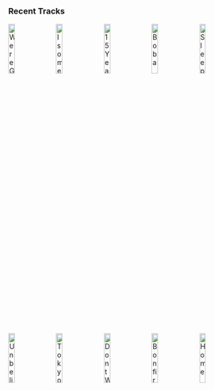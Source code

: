 ### Recent Tracks
[<img src='https://lastfm.freetls.fastly.net/i/u/300x300/392b63c9408c4d25cd53f0dbc987d29d.png' width='16%' height='16%' alt='Were Going to Be Friends'>](https://www.last.fm/music/the%2bwhite%2bstripes/_/we%2527re%2bgoing%2bto%2bbe%2bfriends)&nbsp;&nbsp;&nbsp;&nbsp;[<img src='https://lastfm.freetls.fastly.net/i/u/300x300/f69995fd58c2448dc4df3f2b62a0abb1.png' width='16%' height='16%' alt='Isometric (intro)'>](https://www.last.fm/music/madeon/_/isometric%2b%2528intro%2529)&nbsp;&nbsp;&nbsp;&nbsp;[<img src='https://lastfm.freetls.fastly.net/i/u/300x300/97f43c33e99cb807854f860285345369.png' width='16%' height='16%' alt='15 Years'>](https://www.last.fm/music/vistas/_/15%2byears)&nbsp;&nbsp;&nbsp;&nbsp;[<img src='https://lastfm.freetls.fastly.net/i/u/300x300/b1b27f9974ddb231791757cb12511c44.png' width='16%' height='16%' alt='Boba'>](https://www.last.fm/music/lincoln%2bjesser/_/boba)&nbsp;&nbsp;&nbsp;&nbsp;[<img src='https://lastfm.freetls.fastly.net/i/u/300x300/7d3abd994a0e6b3431f2d6c291fb5ac4.png' width='16%' height='16%' alt='Sleepless Nights (feat. Nightly)'>](https://www.last.fm/music/ayokay/_/sleepless%2bnights%2b%2528feat.%2bnightly%2529)&nbsp;&nbsp;&nbsp;&nbsp;<br>[<img src='https://lastfm.freetls.fastly.net/i/u/300x300/3d9751acd7ec418fb9682ce72b4a174d.png' width='16%' height='16%' alt='Unbelievers'>](https://www.last.fm/music/vampire%2bweekend/_/unbelievers)&nbsp;&nbsp;&nbsp;&nbsp;[<img src='https://lastfm.freetls.fastly.net/i/u/300x300/2601ffad91aca03ae8f4f20eeb617852.png' width='16%' height='16%' alt='Tokyo Nights'>](https://www.last.fm/music/digital%2bfarm%2banimals/_/tokyo%2bnights)&nbsp;&nbsp;&nbsp;&nbsp;[<img src='https://lastfm.freetls.fastly.net/i/u/300x300/dbe75fd73ca085e443e82a38f002e670.png' width='16%' height='16%' alt='Dont Wait Up'>](https://www.last.fm/music/robert%2bdelong/_/don%2527t%2bwait%2bup)&nbsp;&nbsp;&nbsp;&nbsp;[<img src='https://lastfm.freetls.fastly.net/i/u/300x300/85902d84b57e5f27a187034625f581b7.png' width='16%' height='16%' alt='Bonfire'>](https://www.last.fm/music/the%2bhunna/_/bonfire)&nbsp;&nbsp;&nbsp;&nbsp;[<img src='https://lastfm.freetls.fastly.net/i/u/300x300/ec17718328664ea48ea93e63794bc352.png' width='16%' height='16%' alt='Home'>](https://www.last.fm/music/edward%2bsharpe%2b%2526%2bthe%2bmagnetic%2bzeros/_/home)&nbsp;&nbsp;&nbsp;&nbsp;<br>
